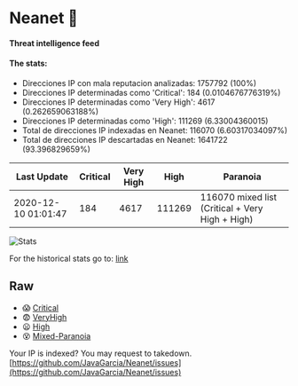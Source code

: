 # Neanet :hocho:
#### Threat intelligence feed
#### The stats:

- Direcciones IP con mala reputacion analizadas: 1757792 (100%)
- Direcciones IP determinadas como 'Critical':  184 (0.0104676776319%)
- Direcciones IP determinadas como 'Very High':  4617 (0.262659063188%)
- Direcciones IP determinadas como 'High':  111269 (6.33004360015)
- Total de direcciones IP indexadas en Neanet:  116070 (6.60317034097%)
- Total de direcciones IP descartadas en Neanet:  1641722 (93.396829659%)

| Last Update | Critical | Very High | High | Paranoia |
| --- | --- | --- | --- | --- |
| 2020-12-10 01:01:47 | 184 | 4617 | 111269 | 116070 mixed list (Critical + Very High + High)|

![Stats](https://docs.google.com/spreadsheets/d/e/2PACX-1vSnaNMIXVabIpDJjufMlzH7poXnshF3mgd8Is1g9ytUEzVsP5my4Trn8f-xkoLLQ38xpL3HtmUexLo6/pubchart?oid=501124687&format=image)

For the historical stats go to: [link](/stats.csv)
## Raw
- :scream: [Critical](https://raw.githubusercontent.com/JavaGarcia/Neanet/master/blacklists/neanet_critical.txt)
- :fearful: [VeryHigh](https://raw.githubusercontent.com/JavaGarcia/Neanet/master/blacklists/neanet_veryHigh.txtt)
- :frowning: [High](https://raw.githubusercontent.com/JavaGarcia/Neanet/master/blacklists/neanet_high.txt)
- :dizzy_face: [Mixed-Paranoia](https://raw.githubusercontent.com/JavaGarcia/Neanet/master/blacklists/neanet_all.txt)


Your IP is indexed? You may request to takedown. [https://github.com/JavaGarcia/Neanet/issues](https://github.com/JavaGarcia/Neanet/issues)


















































































































































































































































































































































































































































































































































































































































































































































































































































































































































































































































































































































































































































































































































































































































































































































































































































































































































































































































































































































































































































































































































































































































































































































































































































































































































































































































































































































































